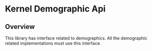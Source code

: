 # Kernel Demographic Api

## Overview
This library has interface related to demographics. All the demographic related implementations must use this interface.

